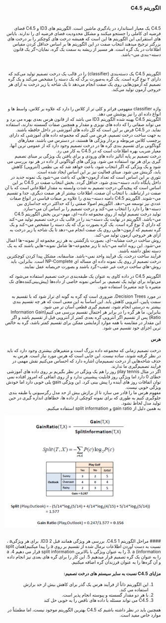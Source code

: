 <div dir="rtl">


### الگوریتم C4.5

<br/>
  
C4.5 يک معيار استاندارد در يادگيري ماشين است. الگوریتم های ID3 و C4.5 فضای فرضیه ای کاملی را جستجو میکنند و مشکل محدودیت فضای فرضیه ای را ندارند. بایاس های استقرایی این الگوریتم ها این است که همیشه درخت های کوچکتر را بر درخت های بزرگتر ترجیح میدهند انتخاب صفت در این الگوریتم ها بر اساس حداقل کردن مقياس اطلاعات در يک گره است. هر مسير از ريشه به سمت يک گره، نمايان¬گر يک قانون دسته¬بندی می¬باشد. 

  <br/>
  
الگوریتم C4.5 یک دسته‌بندی (classifier) را در قالب یک درخت تصمیم تولید می‌کند که دارای ۲ نوع گره است. یک گره به‌صورت برگ که یک دسته را مشخص می‌کند و یک گره تصمیم که آزمون‌هایی روی یک صفت انجام می‌دهد تا یک شاخه یا زیر درخت به ازای هر خروجی آزمون تولید می‌کند.
  
<br/>

واژه classifier مفهومی فراتر و کلی تر از کلاس را دارد که علاوه بر کلاس، واسط ها و انواع داده ای را نیز پوشش می دهد.
<br/>
الگوریتم C4.5 بهینه شده الگوریتم ID3 می باشد که از قانون هرس بعدی بهره می برد و می تواند صفاتی را که داده های نویزی و مقدار و همچنین صفات گسسته ندارند، استفاده نماید. در C4.5 فرض بر این است که کل داده های آموزشی در داخل حافظه باشند.
<br/>
به جهت ساخت درخت تصمیم، فرض می کنیم که مجموعه داده های آموزشی که دارای برچسب کلاس مربوطه و بردار ویژگی ها هستند، در دسترس می باشند. معیارهای گوناگونی برای تقسیم بندی گره ها در درخت تصمیم وجود دارد که از عمومی ترین آنها، معیار ضریب بهره اطلاعات است که در C4.5 به کار می رد.
<br/>
درخت تصمیم بر پایه آنالیز داده های ورودی و برای یافتن یک ویژگی بر مبنای تصمیم گیری برای هر نود استفاده می شود. ویژگی های گوناگونی از داده در هر نود بررسی می شود و یک ویژگی که اگر انتخاب شود، باعث خواهد شد که بی نظمی (آنتروپی) کاهش یابد، گزینش می شود. مبنای فعالیت نیز بر این اساس ایجاد شده است.
<br/>
تئوري بر اين اساس است که تعداد آزمون¬هايي که باعث مي¬شود يک نمونه جديد در داخل پايگاه داده، دسته¬بندی شود، حداقل گردد. بخش انتخاب صفت در C4.5 بر اين اساس است که پيچيدگي درخت تصميم به شدت وابسته به مقدار اطلاعاتي است که با آن صفت در ارتباطند. با انتخاب آن صفت، اطلاعات بيشتر از هر صفت ديگري،  جدا و تقسيم مي¬شوند. الگوريتم C4.5 دامنه دسته¬بندي را علاوه بر صفات قياسي در انواع صفات عددي نيز توسعه مي¬دهد. الگوريتم اصولا صفتي را که حداکثر درجه جداسازي بين دسته¬ها را دارد را انتخاب مي¬کند و درخت تصميم را بر اساس آن مي¬سازد.
  <br/>
توليد درخت تصميم اوليه از روي مجموعه داده¬اي، مهم¬ترين بخش الگوريتم C4.5 مي¬باشد. الگوريتم در نهايت يک دسته¬بند را در قالب يک درخت تصميم توليد مي¬کند که داراي 2 نوع گره است. يک گره بصورت برگ که يک دسته را مشخص مي¬کند و يک گره تصميم که آزمون¬هايي روي يک صفت انجام مي¬دهد تا يک شاخه يا زير درخت به ازاي هر خروجي آزمون توليد مي-کند.
  <br/>
روش ساخت درخت مشابه¬اي، بصورت بازگشتي به هر زير مجموعه از نمونه¬ها اعمال مي-شود. اين رويه  ادامه مي¬يابد تا زير مجموعه¬ها شامل نمونه¬هايي باشند که به يک دسته تعلق داشته باشند.
  <br/>
فرآيند ساخت درخت، يک فرآيند واحد نمي¬باشد. متاسفانه، مشکل پيدا کردن کوچکترين درخت تصميم از روي يک نمونه داده اي مساله اي NP-Complete است. بنابراين، بايد روش-هاي ساخت درخت غير عقب¬گرد باشند و بصورت حريصانه عمل نمايند.
  <br/>

الگوریتم C4.5 در داده کاوی به عنوان یک طبقه‌بندی درخت تصمیم استفاده می‌شود که می‌تواند برای تولید یک تصمیم، بر اساس نمونه خاصی از داده‌ها (پیش‌بینی‌کننده‌های تک متغیره یا چند متغیره) استفاده شود.
  <br/>

در مورد Decision Trees، ضروری است که گره به گونه ای تراز شود که با تقسیم به سمت پایین، آنتروپی کاهش یابد. این اساساً به این معنی است که هر چه تقسیم بندی بیشتر به درستی انجام شود، تصمیم گیری قطعی آسان تر می شود.
  <br/>
بنابراین، ما هر گره را در برابر هر احتمال تقسیم بررسی می کنیم(Information Gain Ratio) پس از تقسیم اگر آنتروپی گره بعدی کمتر از آنتروپی قبل از تقسیم باشد و اگر این مقدار در مقایسه با همه موارد آزمایشی ممکن برای تقسیم کمتر باشد، گره به خالص ترین اجزای خود تقسیم می شود.
  <br/>
#### هرس
درخت تصمیم زمانی که مجموعه داده بزرگ است و متغیرهای بیشتری وجود دارد که باید در نظر گرفته شوند، ساده نیست.  این جایی است که هرس مورد نیاز است. هرس به حذف شاخه‌هایی از درخت تصمیم‌مان اشاره دارد که احساس می‌کنیم نقش مهمی در فرآیند تصمیم‌گیری ما ندارند.
  <br/>
اگر در مثال play tennis روز را هم یک ویژگی در نظر بگیریم بر روی داده های آموزشی خطای 0 دارد اما ویژگی روز قابلیت پیشبینی ندارد و از روی اتفاقی که امروز افتاده نمی توان اتفاقات روز های آینده را پیش بینی کرد. این ویژگی gain یلی خوبی دارد اما خودش ویژگی خوبی نیست.
  <br/>
مفهوم هرس ما را قادر می سازد تا از برازش بیش از حد مدل رگرسیونی یا طبقه بندی جلوگیری کنیم به طوری که برای نمونه کوچکی از داده ها، خطاهای اندازه گیری در حین تولید مدل لحاظ نشود.
  <br/>
به همین دلیل از gain ratio  و split information استفاده میکنیم.
  <br/>
  
  ![GR_Formula](GR_Formula.png)
  
  <br/>
#### مراحل الگوریتم C4.5
1.	بررسی هر ویژگی همانند قبل ID3
2.	برای هر ویژگیa ، نسبت به دست آوردن اطلاعات نرمال شده از تقسیم بر روی a را پیدا میکنیم(همان split information)
3.	a را به عنوان ویژگی با بالاترین split information قرار می دهیم
4.	a را به عنوان یک گره تصمیم قرار میدهیم
5.	این کار را برای گره های بعدی نیز انجام داده و آن گره‌ها را به عنوان فرزندان گره اضافه میکنیم.
  <br/>
  
#### مزایای C4.5 نسبت به سایر سیستم های درخت تصمیم:
  
1.	این الگوریتم ذاتاً از فرآیند هرس یک گذر برای کاهش بیش از حد برازش استفاده می کند.
2.	با هر دو مقدار گسسته و پیوسته انجام پذیر است.
3.	C4.5 می تواند مسئله با داده های ناقص را به خوبی حل کند

  همچنین باید در نظر داشته باشیم که C4.5 بهترین الگوریتم موجود نیست، اما مطمئناً در موارد خاص مفید است.

</div>
